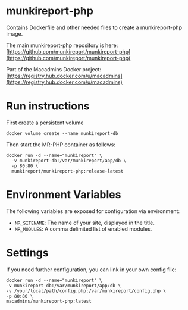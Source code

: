 munkireport-php
===============

Contains Dockerfile and other needed files to create a munkireport-php image.

The main munkireport-php repository is here: [https://github.com/munkireport/munkireport-php](https://github.com/munkireport/munkireport-php)

Part of the Macadmins Docker project: [https://registry.hub.docker.com/u/macadmins](https://registry.hub.docker.com/u/macadmins)

Run instructions
================

First create a persistent volume

```
docker volume create --name munkireport-db
```

Then start the MR-PHP container as follows:

```
docker run -d --name="munkireport" \
  -v munkireport-db:/var/munkireport/app/db \
  -p 80:80 \
  munkireport/munkireport-php:release-latest
```

Environment Variables
=====================

The following variables are exposed for configuration via environment:

- `MR_SITENAME`: The name of your site, displayed in the title.
- `MR_MODULES`: A comma delimited list of enabled modules.

Settings
========

If you need further configuration, you can link in your own config file:

```
docker run -d --name="munkireport" \
-v munkireport-db:/var/munkireport/app/db \
-v /your/local/path/config.php:/var/munkireport/config.php \
-p 80:80 \
macadmins/munkireport-php:latest
```
